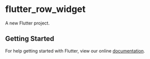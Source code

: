 # flutter_row_widget

A new Flutter project.

## Getting Started

For help getting started with Flutter, view our online
[documentation](https://flutter.io/).
